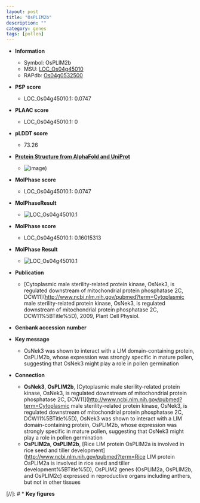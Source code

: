 ```yaml
---
layout: post
title: "OsPLIM2b"
description: ""
category: genes
tags: [pollen]
---
```


* **Information**  
    + Symbol: OsPLIM2b  
    + MSU: [LOC_Os04g45010](http://rice.plantbiology.msu.edu/cgi-bin/ORF_infopage.cgi?orf=LOC_Os04g45010)  
    + RAPdb: [Os04g0532500](http://rapdb.dna.affrc.go.jp/viewer/gbrowse_details/irgsp1?name=Os04g0532500)  

* **PSP score**  
    + LOC_Os04g45010.1: 0.0747 

* **PLAAC score**  
    + LOC_Os04g45010.1: 0 

* **pLDDT score**
    + 73.26

* **[Protein Structure from AlphaFold and UniProt](https://www.uniprot.org/uniprotkb/Q7F9R9/entry#structure)**
    + ![image](https://ricepsp.github.io/images/Q7/AF-Q7F9R9-F1.png))

* **MolPhase score**
    + LOC_Os04g45010.1: 0.0747

* **MolPhaseResult**
    + ![LOC_Os04g45010.1](https://ricepsp.github.io/pictures/LOC_Os04g/LOC_Os04g45010.1.png)

* **MolPhase score**
    + LOC_Os04g45010.1: 0.16015313

* **MolPhase Result**
    + ![LOC_Os04g45010.1](https://304243504.github.io/Pictures/LOC_Os04g/LOC_Os04g45010.1.png)

* **Publication**  
    + [Cytoplasmic male sterility-related protein kinase, OsNek3, is regulated downstream of mitochondrial protein phosphatase 2C, DCW11](http://www.ncbi.nlm.nih.gov/pubmed?term=Cytoplasmic male sterility-related protein kinase, OsNek3, is regulated downstream of mitochondrial protein phosphatase 2C, DCW11%5BTitle%5D), 2009, Plant Cell Physiol.

* **Genbank accession number**  

* **Key message**  
    + OsNek3 was shown to interact with a LIM domain-containing protein, OsPLIM2b, whose expression was strongly specific in mature pollen, suggesting that OsNek3 might play a role in pollen germination

* **Connection**  
    + __OsNek3__, __OsPLIM2b__, [Cytoplasmic male sterility-related protein kinase, OsNek3, is regulated downstream of mitochondrial protein phosphatase 2C, DCW11](http://www.ncbi.nlm.nih.gov/pubmed?term=Cytoplasmic male sterility-related protein kinase, OsNek3, is regulated downstream of mitochondrial protein phosphatase 2C, DCW11%5BTitle%5D), OsNek3 was shown to interact with a LIM domain-containing protein, OsPLIM2b, whose expression was strongly specific in mature pollen, suggesting that OsNek3 might play a role in pollen germination
    + __OsPLIM2a__, __OsPLIM2b__, [Rice LIM protein OsPLIM2a is involved in rice seed and tiller development](http://www.ncbi.nlm.nih.gov/pubmed?term=Rice LIM protein OsPLIM2a is involved in rice seed and tiller development%5BTitle%5D), OsPLIM2 genes (OsPLIM2a, OsPLIM2b, and OsPLIM2c) expressed in reproductive organs including anthers, but not in other tissues

[//]: # * **Key figures**  


